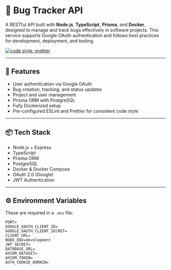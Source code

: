 # 🐞 Bug Tracker API

A RESTful API built with **Node.js**, **TypeScript**, **Prisma**, and **Docker**, designed to manage and track bugs effectively in software projects. This service supports Google OAuth authentication and follows best practices for development, deployment, and testing.

<!-- Prettier badge -->
[![code style: prettier](https://img.shields.io/badge/code_style-prettier-ff69b4.svg?style=flat-square)](https://github.com/prettier/prettier)

---

## 🚀 Features

- User authentication via Google OAuth
- Bug creation, tracking, and status updates
- Project and user management
- Prisma ORM with PostgreSQL
- Fully Dockerized setup
- Pre-configured ESLint and Prettier for consistent code style

---

## 📦 Tech Stack

- Node.js + Express
- TypeScript
- Prisma ORM
- PostgreSQL
- Docker & Docker Compose
- OAuth 2.0 (Google)
- JWT Authentication

---

## ⚙️ Environment Variables

These are required in a `.env` file:

```env
PORT=
GOOGLE_OAUTH_CLIENT_ID=
GOOGLE_OAUTH_CLIENT_SECRET=
CLIENT_URL=
NODE_ENV=development
JWT_SECRET=
DATABASE_URL=
AXIOM_DATASET=
AXIOM_TOKEN=
AUTH_COOKIE_DOMAIN=